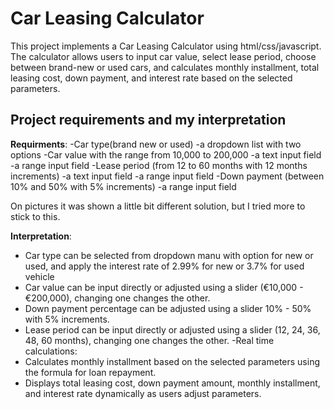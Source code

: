 # Car Leasing Calculator


This project implements a Car Leasing Calculator using html/css/javascript. The calculator allows users to input car value, select lease period, choose between brand-new or used cars,
and calculates monthly installment, total leasing cost, down payment, and interest rate based on the selected parameters.

## Project requirements and my interpretation

**Requirments**:
-Car type(brand new or used)
 -a dropdown list with two options
-Car value with the range from 10,000 to 200,000
 -a text input field
 -a range input field
-Lease period (from 12 to 60 months with 12 months increments)
 -a text input field
 -a range input field
-Down payment (between 10% and 50% with 5% increments)
 -a range input field

 On pictures it was shown a little bit different solution, but I tried more to stick to this.

**Interpretation**:

  - Car type can be selected from dropdown manu with option for new or used, and apply the interest rate of 2.99% for new or 3.7% for used vehicle
  - Car value can be input directly or adjusted using a slider (€10,000 - €200,000), changing one changes the other.
  - Down payment percentage can be adjusted using a slider 10% - 50% with 5% increments.
  - Lease period can be input directly or adjusted using a slider (12, 24, 36, 48, 60 months), changing one changes the other.
-Real time calculations:
  - Calculates monthly installment based on the selected parameters using the formula for loan repayment. 
  - Displays total leasing cost, down payment amount, monthly installment, and interest rate dynamically as users adjust parameters.

